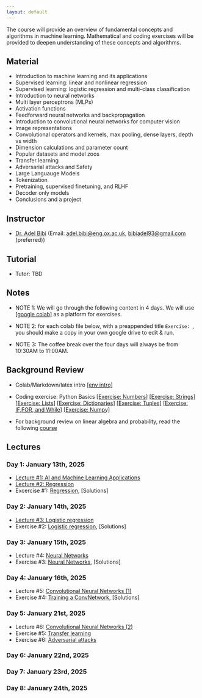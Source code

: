 ```yaml
---
layout: default
---
```


The course will provide an overview of fundamental concepts and algorithms in machine learning. Mathematical and coding exercises will be provided to deepen understanding of these concepts and algorithms.

## Material

* Introduction to machine learning and its applications
* Supervised learning: linear and nonlinear regression
* Supervised learning: logistic regression and multi-class classification 
* Introduction to neural networks
* Multi layer perceptrons (MLPs)
* Activation functions
* Feedforward neural networks and backpropagation
* Introduction to convolutional neural networks for computer vision
* Image representations
* Convolutional operators and kernels, max pooling, dense layers, depth vs width
* Dimension calculations and parameter count
* Popular datasets and model zoos
* Transfer learning
* Adversarial attacks and Safety
* Large Languauge Models
* Tokenization
* Pretraining, supervised finetuning, and RLHF
* Decoder only models
* Conclusions and a project

## Instructor
* [Dr. Adel Bibi](www.adelbibi.com) (Email: adel.bibi@eng.ox.ac.uk, bibiadel93@gmail.com (preferred))

## Tutorial
* Tutor: TBD

##  Notes

* NOTE 1: We will go through the following content in 4 days. We will use [[google colab]](https://colab.research.google.com/) as a platform for exercises.

* NOTE 2: for each colab file below, with a preappended title ``Exercise: ``, you should make a copy in your own google drive to edit & run.

* NOTE 3: The coffee break over the four days will always be from 10:30AM to 11:00AM.


## Background Review

* Colab/Markdown/latex intro [[env intro]](https://colab.research.google.com/drive/1DHVIdXVouXhQmnusmR-JLGBqT2_TsxCF?usp=sharing)

* Coding exercise: Python Basics [[Exercise: Numbers]](https://drive.google.com/file/d/1Dvi52KRhzs3DPfKk2S8xOoD-8Qkw_cWc/view?usp=sharing) [[Exercise: Strings]](https://drive.google.com/file/d/1W60mjg8OamaEcJUOwUSqHw-9sGsuEoRs/view?usp=sharing) [[Exercise: Lists]](https://drive.google.com/file/d/1rGgZ7PLKJlAOYCdfQYuGNum6XpLxsDJe/view?usp=sharing) [[Exercise: Dictionaries]](https://drive.google.com/file/d/1n3lnSxw95qQPgEBuETAcbBuzvP4q3AVi/view?usp=sharing) [[Exercise: Tuples]](https://drive.google.com/file/d/1ueSkcihb4pFvfO04-FUpQQLVvbklxfiA/view?usp=sharing) [[Exercise: IF,FOR, and While]](https://drive.google.com/file/d/1T9GW2bi8Tfm81-sFOt4oGS8DXyb2aJTV/view?usp=sharing) [[Exercise: Numpy]](https://drive.google.com/file/d/1ZPevA5ebIkOpRXENtGdP1QIfpLMgOy2Y/view?usp=sharing)

* For background review on linear algebra and probability, read the following [course](https://github.com/Rabbia-Hassan/Mathematics-for-Machine-Learning-and-Data-Science-Specialization-by-DeepLearning.AI)


## Lectures
### Day 1: January 13th, 2025
* [Lecture #1: AI and Machine Learning Applications](https://docs.google.com/presentation/d/16BPOblC_rsZ63KKaONjh4sWHZofM6KIk/edit?usp=sharing&ouid=102364519369546893633&rtpof=true&sd=true)
* [Lecture #2: Regression](https://drive.google.com/file/d/19G10uGN-lovCgKEJu7Nw7GmtbmzufsnD/view?usp=sharing)
* Excercise #1: [Regression](https://drive.google.com/file/d/1LhyYDZJFx_XnnOshIDM440KpCW0O2ss5/view?usp=sharing), [Solutions]
<!-- 
https://drive.google.com/file/d/17f8VIPAKd1yggilQlRqaqwKKw4TgTT0L/view?usp=sharing
-->

### Day 2: January 14th, 2025
* [Lecture #3: Logistic regression](https://drive.google.com/file/d/1etcfSHJQQ-S1-OG__cApkc2dmJlu6fa2/view?usp=sharing)
* Exercise #2: [Logistic regression](https://colab.research.google.com/drive/1LN_bDbrTaUx_OVCFdsJLJgSbwo5AZbOx?usp=sharing), [Solutions]
<!--
(https://drive.google.com/file/d/1M-ew-r4VYyQxqfG80Fn4SeroENTirVVd/view?usp=sharing)
-->

### Day 3: January 15th, 2025
* Lecture #4: [Neural Networks](https://drive.google.com/file/d/1Pm4sIO0KeLwQ7dayNNJl8i9oZnlgcEyp/view?usp=sharing)
* Exercise #3: [Neural Networks](https://drive.google.com/file/d/193O-DetZNEzCS71Vyd4rJRB_QX99_J0j/view?usp=sharing), [Solutions]
<!--
(https://drive.google.com/file/d/1M-ew-r4VYyQxqfG80Fn4SeroENTirVVd/view?usp=sharing)
-->

### Day 4: January 16th, 2025
* Lecture #5: [Convolutional Neural Networks (1)](https://drive.google.com/file/d/1J6NWWfWpyTwA3zi--bQAk60vCYeXIrtG/view?usp=sharing)
* Exercise #4: [Training a ConvNetwork](https://drive.google.com/file/d/1VRaL0Fk0-UJz767greK97zc0-K-3nb0T/view?usp=sharing), [Solutions]
<!--
(https://drive.google.com/file/d/1iOJGqpXIqvJZWwJKSNUYkaFR1TP75k5n/view?usp=sharing)
-->

### Day 5: January 21st, 2025
* Lecture #6: [Convolutional Neural Networks (2)](https://docs.google.com/presentation/d/1Ebr67ZLzJ0M_IxNRk8jSyU_eUOGtNiGg/edit?usp=sharing&ouid=102364519369546893633&rtpof=true&sd=true)
* Exercise #5: [Transfer learning](https://drive.google.com/file/d/15_f_06WwGXxRAu5X7RC9J13ubnUSSPYw/view?usp=sharing)
* Exercise #6: [Adversarial attacks](https://drive.google.com/file/d/1CMft1ZJQ0XHh8RIfO4AbA0Vapcnt5eTJ/view?usp=sharing)

### Day 6: January 22nd, 2025

### Day 7: January 23rd, 2025

### Day 8: January 24th, 2025




<!-- 
### Day 7: August 22nd, 2024
* Lecture #5: [LLM part 1](xx)

### Day 8: August 22nd, 2024
* Lecture #5: [LLM part 2](xx)


## Acknowledgments

Thanks to [Hasan Hammoud](https://hasanhammoud.com/) for the help in preparing some exercises.
-->
